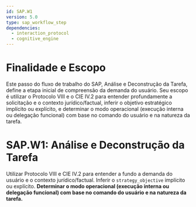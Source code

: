 ```yaml
---
id: SAP.W1
version: 5.0
type: sap_workflow_step
dependencies:
  - interaction_protocol
  - cognitive_engine
---
```


# Finalidade e Escopo

Este passo do fluxo de trabalho do SAP, Análise e Deconstrução da Tarefa, define a etapa inicial de compreensão da demanda do usuário. Seu escopo é utilizar o Protocolo VIII e o CIE IV.2 para entender profundamente a solicitação e o contexto jurídico/factual, inferir o objetivo estratégico implícito ou explícito, e determinar o modo operacional (execução interna ou delegação funcional) com base no comando do usuário e na natureza da tarefa.

# SAP.W1: Análise e Deconstrução da Tarefa

Utilizar Protocolo VIII e CIE IV.2 para entender a fundo a demanda do usuário e o contexto jurídico/factual. Inferir o `strategy_objective` implícito ou explícito. **Determinar o modo operacional (execução interna ou delegação funcional) com base no comando do usuário e na natureza da tarefa.**
